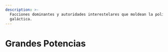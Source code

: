 ```yaml
---
description: >-
  Facciones dominantes y autoridades interestelares que moldean la política
  galáctica.
---
```


# Grandes Potencias

